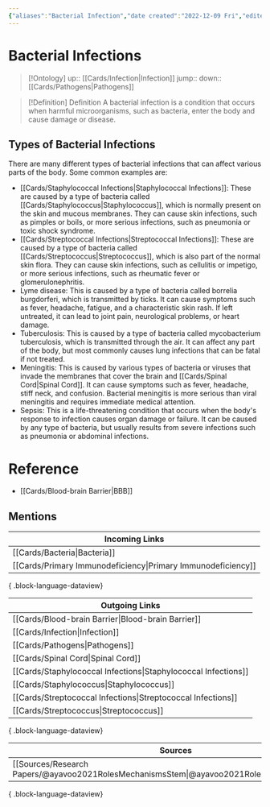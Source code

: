 ```yaml
---
{"aliases":"Bacterial Infection","date created":"2022-12-09 Fri","edited":"2023-04-06 Thu","dg-publish":true,"permalink":"/cards/bacterial-infections/","dgPassFrontmatter":true}
---
```


# Bacterial Infections

> [!Ontology]
> up:: [[Cards/Infection\|Infection]]
> jump::
> down:: [[Cards/Pathogens\|Pathogens]]

> [!Definition] Definition
> A bacterial infection is a condition that occurs when harmful microorganisms, such as bacteria, enter the body and cause damage or disease.

## Types of Bacterial Infections

There are many different types of bacterial infections that can affect various parts of the body. Some common examples are:

- [[Cards/Staphylococcal Infections\|Staphylococcal Infections]]: These are caused by a type of bacteria called [[Cards/Staphylococcus\|Staphylococcus]], which is normally present on the skin and mucous membranes. They can cause skin infections, such as pimples or boils, or more serious infections, such as pneumonia or toxic shock syndrome.
- [[Cards/Streptococcal Infections\|Streptococcal Infections]]: These are caused by a type of bacteria called [[Cards/Streptococcus\|Streptococcus]], which is also part of the normal skin flora. They can cause skin infections, such as cellulitis or impetigo, or more serious infections, such as rheumatic fever or glomerulonephritis.
- Lyme disease: This is caused by a type of bacteria called borrelia burgdorferi, which is transmitted by ticks. It can cause symptoms such as fever, headache, fatigue, and a characteristic skin rash. If left untreated, it can lead to joint pain, neurological problems, or heart damage.
- Tuberculosis: This is caused by a type of bacteria called mycobacterium tuberculosis, which is transmitted through the air. It can affect any part of the body, but most commonly causes lung infections that can be fatal if not treated.
- Meningitis: This is caused by various types of bacteria or viruses that invade the membranes that cover the brain and [[Cards/Spinal Cord\|Spinal Cord]]. It can cause symptoms such as fever, headache, stiff neck, and confusion. Bacterial meningitis is more serious than viral meningitis and requires immediate medical attention.
- Sepsis: This is a life-threatening condition that occurs when the body's response to infection causes organ damage or failure. It can be caused by any type of bacteria, but usually results from severe infections such as pneumonia or abdominal infections.

# Reference

- [[Cards/Blood-brain Barrier\|BBB]]

## Mentions

| Incoming Links                                                  |
| --------------------------------------------------------------- |
| [[Cards/Bacteria\|Bacteria]]                                 |
| [[Cards/Primary Immunodeficiency\|Primary Immunodeficiency]] |

{ .block-language-dataview}

| Outgoing Links                                                    |
| ----------------------------------------------------------------- |
| [[Cards/Blood-brain Barrier\|Blood-brain Barrier]]             |
| [[Cards/Infection\|Infection]]                                 |
| [[Cards/Pathogens\|Pathogens]]                                 |
| [[Cards/Spinal Cord\|Spinal Cord]]                             |
| [[Cards/Staphylococcal Infections\|Staphylococcal Infections]] |
| [[Cards/Staphylococcus\|Staphylococcus]]                       |
| [[Cards/Streptococcal Infections\|Streptococcal Infections]]   |
| [[Cards/Streptococcus\|Streptococcus]]                         |

{ .block-language-dataview}

| Sources                                                                                       |
| --------------------------------------------------------------------------------------------- |
| [[Sources/Research Papers/@ayavoo2021RolesMechanismsStem\|@ayavoo2021RolesMechanismsStem]] |

{ .block-language-dataview}